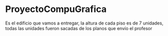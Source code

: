 # ProyectoCompuGrafica
Es el edificio que vamos a entregar, la altura de cada piso es de 7 unidades, todas las unidades fueron sacadas de los planos que envío el profesor
